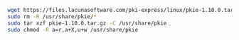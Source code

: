 ﻿```sh
wget https://files.lacunasoftware.com/pki-express/linux/pkie-1.10.0.tar.gz
sudo rm -R /usr/share/pkie/*
sudo tar xzf pkie-1.10.0.tar.gz -C /usr/share/pkie
sudo chmod -R a=r,a+X,u+w /usr/share/pkie
```
